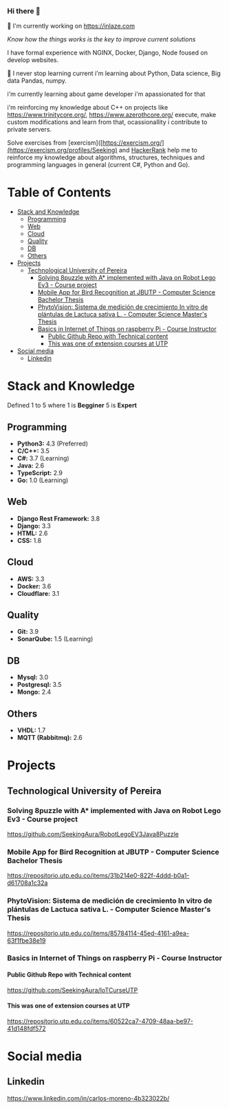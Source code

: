 ### Hi there 👋

🔭 I'm currently working on https://inlaze.com

*Know how the things works is the key to improve current solutions*

I have formal experience with NGINX, Docker, Django, Node foused on develop websites.

🌱 I never stop learning current i'm learning about Python, Data science, Big data Pandas, numpy. 

i'm currently learning about game developer i'm apassionated for that

i'm reinforcing my knowledge about C++ on projects like https://www.trinitycore.org/, https://www.azerothcore.org/ execute, make custom modifications and learn from that, ocassionallity i contribute to private servers.

Solve exercises from [exercism]([https://exercism.org/](https://exercism.org/profiles/Seeking) and [HackerRank](https://www.hackerrank.com/) help me to reinforce my knowledge about algorithms, structures, techniques and programming languages in general (current C#, Python and Go).


# Table of Contents

- [Stack and Knowledge](#stack-and-knowledge)
  - [Programming](#programming)
  - [Web](#web)
  - [Cloud](#cloud)
  - [Quality](#quality)
  - [DB](#db)
  - [Others](#others)
- [Projects](#projects)
  - [Technological University of Pereira](#technological-university-of-pereira)
    - [Solving 8puzzle with A\* implemented with Java on Robot Lego Ev3 - Course project](#solving-8puzzle-with-a-implemented-with-java-on-robot-lego-ev3---course-project)
    - [Mobile App for Bird Recognition at JBUTP - Computer Science Bachelor Thesis](#mobile-app-for-bird-recognition-at-jbutp---computer-science-bachelor-thesis)
    - [PhytoVision: Sistema de medición de crecimiento In vitro de plántulas de Lactuca sativa L. - Computer Science Master's Thesis](#phytovision-sistema-de-medición-de-crecimiento-in-vitro-de-plántulas-de-lactuca-sativa-l---computer-science-masters-thesis)
    - [Basics in Internet of Things on raspberry Pi - Course Instructor](#basics-in-internet-of-things-on-raspberry-pi---course-instructor)
      - [Public Github Repo with Technical content](#public-github-repo-with-technical-content)
      - [This was one of extension courses at UTP](#this-was-one-of-extension-courses-at-utp)
- [Social media](#social-media)
  - [Linkedin](#linkedin)


# Stack and Knowledge
Defined 1 to 5 where 1 is **Begginer** 5 is **Expert**

## Programming
* **Python3:** 4.3 (Preferred)
* **C/C++:** 3.5
* **C#:** 3.7 (Learning)
* **Java:** 2.6
* **TypeScript:** 2.9
* **Go:** 1.0 (Learning)

## Web
* **Django Rest Framework:** 3.8
* **Django:** 3.3
* **HTML:** 2.6
* **CSS:** 1.8

## Cloud
* **AWS:** 3.3
* **Docker:** 3.6
* **Cloudflare:** 3.1

## Quality
* **Git:** 3.9
* **SonarQube:** 1.5 (Learning)

## DB
* **Mysql:** 3.0
* **Postgresql:** 3.5
* **Mongo:** 2.4

## Others
* **VHDL:** 1.7
* **MQTT (Rabbitmq):** 2.6

# Projects

## Technological University of Pereira
### Solving 8puzzle with A* implemented with Java on Robot Lego Ev3 - Course project
https://github.com/SeekingAura/RobotLegoEV3Java8Puzzle

### Mobile App for Bird Recognition at JBUTP - Computer Science Bachelor Thesis
https://repositorio.utp.edu.co/items/31b214e0-822f-4ddd-b0a1-d61708a1c32a

### PhytoVision: Sistema de medición de crecimiento In vitro de plántulas de Lactuca sativa L. - Computer Science Master's Thesis
https://repositorio.utp.edu.co/items/85784114-45ed-4161-a9ea-63f1fbe38e19

### Basics in Internet of Things on raspberry Pi - Course Instructor
#### Public Github Repo with Technical content
https://github.com/SeekingAura/IoTCurseUTP

#### This was one of extension courses at UTP
https://repositorio.utp.edu.co/items/60522ca7-4709-48aa-be97-41d148fdf572


# Social media

## Linkedin
https://www.linkedin.com/in/carlos-moreno-4b323022b/

<!--
**SeekingAura/SeekingAura** is a ✨ _special_ ✨ repository because its `README.md` (this file) appears on your GitHub profile.

Here are some ideas to get you started:

- 🔭 I’m currently working on ...
- 🌱 I’m currently learning ...
- 👯 I’m looking to collaborate on ...
- 🤔 I’m looking for help with ...
- 💬 Ask me about ...
- 📫 How to reach me: ...
- 😄 Pronouns: ...
- ⚡ Fun fact: ...
-->
